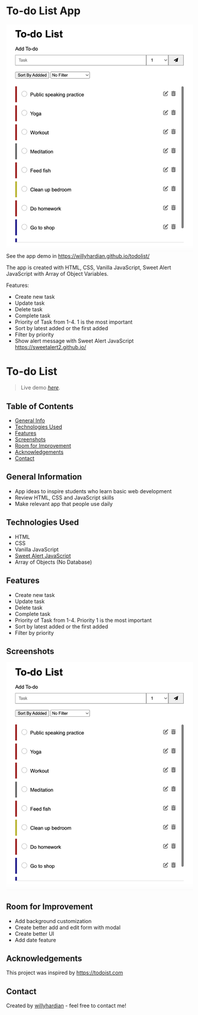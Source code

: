 # To-do List App
![Demo App](screenshot.png)
See the app demo in https://willyhardian.github.io/todolist/

The app is created with HTML, CSS, Vanilla JavaScript, Sweet Alert JavaScript with Array of Object Variables.

Features:
- Create new task
- Update task
- Delete task
- Complete task
- Priority of Task from 1-4. 1 is the most important
- Sort by latest added or the first added
- Filter by priority
- Show alert message with Sweet Alert JavaScript https://sweetalert2.github.io/


# To-do List
> Live demo [_here_](https://willyhardian.github.io/todolist/). <!-- If you have the project hosted somewhere, include the link here. -->

## Table of Contents
* [General Info](#general-information)
* [Technologies Used](#technologies-used)
* [Features](#features)
* [Screenshots](#screenshots)
* [Room for Improvement](#room-for-improvement)
* [Acknowledgements](#acknowledgements)
* [Contact](#contact)


## General Information
- App ideas to inspire students who learn basic web development
- Review HTML, CSS and JavaScript skills
- Make relevant app that people use daily


## Technologies Used
- HTML
- CSS
- Vanilla JavaScript
- [Sweet Alert JavaScript](https://sweetalert2.github.io/)
- Array of Objects (No Database)


## Features
- Create new task
- Update task
- Delete task
- Complete task
- Priority of Task from 1-4. Priority 1 is the most important
- Sort by latest added or the first added
- Filter by priority


## Screenshots
![App Screnshot](./screenshot.png)
<!-- If you have screenshots you'd like to share, include them here. -->


## Room for Improvement
- Add background customization
- Create better add and edit form with modal
- Create better UI
- Add date feature


## Acknowledgements
This project was inspired by https://todoist.com


## Contact
Created by [willyhardian](linkedin.com/in/willyhardian) - feel free to contact me!